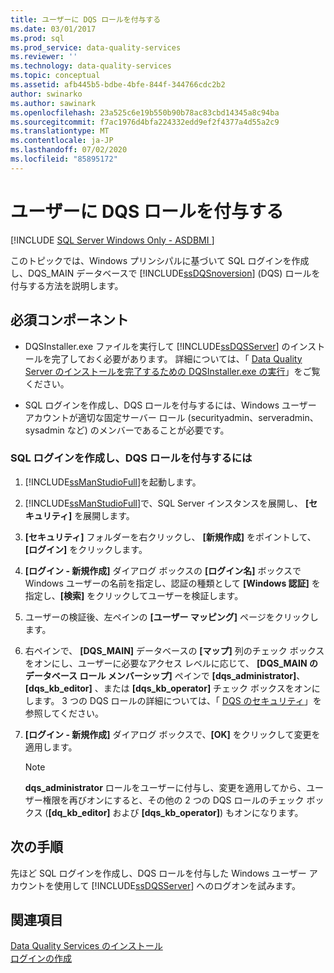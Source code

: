```yaml
---
title: ユーザーに DQS ロールを付与する
ms.date: 03/01/2017
ms.prod: sql
ms.prod_service: data-quality-services
ms.reviewer: ''
ms.technology: data-quality-services
ms.topic: conceptual
ms.assetid: afb445b5-bdbe-4bfe-844f-344766cdc2b2
author: swinarko
ms.author: sawinark
ms.openlocfilehash: 23a525c6e19b550b90b78ac83cbd14345a8c94ba
ms.sourcegitcommit: f7ac1976d4bfa224332edd9ef2f4377a4d55a2c9
ms.translationtype: MT
ms.contentlocale: ja-JP
ms.lasthandoff: 07/02/2020
ms.locfileid: "85895172"
---
```

# <a name="grant-dqs-roles-to-users"></a>ユーザーに DQS ロールを付与する

[!INCLUDE [SQL Server Windows Only - ASDBMI ](../../includes/applies-to-version/sql-windows-only-asdbmi.md)]

  このトピックでは、Windows プリンシパルに基づいて SQL ログインを作成し、DQS_MAIN データベースで [!INCLUDE[ssDQSnoversion](../../includes/ssdqsnoversion-md.md)] (DQS) ロールを付与する方法を説明します。  
  
## <a name="prerequisites"></a>必須コンポーネント  
  
-   DQSInstaller.exe ファイルを実行して [!INCLUDE[ssDQSServer](../../includes/ssdqsserver-md.md)] のインストールを完了しておく必要があります。 詳細については、「 [Data Quality Server のインストールを完了するための DQSInstaller.exe の実行](../../data-quality-services/install-windows/run-dqsinstaller-exe-to-complete-data-quality-server-installation.md)」をご覧ください。  
  
-   SQL ログインを作成し、DQS ロールを付与するには、Windows ユーザー アカウントが適切な固定サーバー ロール (securityadmin、serveradmin、sysadmin など) のメンバーであることが必要です。  
  
### <a name="to-create-sql-login-and-grant-dqs-roles"></a>SQL ログインを作成し、DQS ロールを付与するには  
  
1.  [!INCLUDE[ssManStudioFull](../../includes/ssmanstudiofull-md.md)]を起動します。  
  
2.  [!INCLUDE[ssManStudioFull](../../includes/ssmanstudiofull-md.md)]で、SQL Server インスタンスを展開し、 **[セキュリティ]** を展開します。  
  
3.  **[セキュリティ]** フォルダーを右クリックし、 **[新規作成]** をポイントして、 **[ログイン]** をクリックします。  
  
4.  **[ログイン - 新規作成]** ダイアログ ボックスの **[ログイン名]** ボックスで Windows ユーザーの名前を指定し、認証の種類として **[Windows 認証]** を指定し、**[検索]** をクリックしてユーザーを検証します。  
  
5.  ユーザーの検証後、左ペインの **[ユーザー マッピング]** ページをクリックします。  
  
6.  右ペインで、 **[DQS_MAIN]** データベースの **[マップ]** 列のチェック ボックスをオンにし、ユーザーに必要なアクセス レベルに応じて、 **[DQS_MAIN のデータベース ロール メンバーシップ]** ペインで **[dqs_administrator]**、 **[dqs_kb_editor]** 、または **[dqs_kb_operator]** チェック ボックスをオンにします。 3 つの DQS ロールの詳細については、「 [DQS のセキュリティ](../../data-quality-services/dqs-security.md)」を参照してください。  
  
7.  **[ログイン - 新規作成]** ダイアログ ボックスで、**[OK]** をクリックして変更を適用します。  
  
    > [!NOTE]  
    >  **dqs_administrator** ロールをユーザーに付与し、変更を適用してから、ユーザー権限を再びオンにすると、その他の 2 つの DQS ロールのチェック ボックス (**[dq_kb_editor]** および **[dqs_kb_operator]**) もオンになります。  
  
## <a name="next-steps"></a>次の手順  
 先ほど SQL ログインを作成し、DQS ロールを付与した Windows ユーザー アカウントを使用して [!INCLUDE[ssDQSServer](../../includes/ssdqsserver-md.md)] へのログオンを試みます。  
  
## <a name="see-also"></a>関連項目  
 [Data Quality Services のインストール](../../data-quality-services/install-windows/install-data-quality-services.md)   
 [ログインの作成](../../relational-databases/security/authentication-access/create-a-login.md)  
  
  
